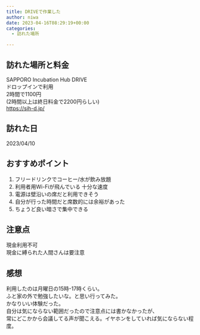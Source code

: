 ```yaml
---
title: DRIVEで作業した
author: niwa
date: 2023-04-16T08:29:19+00:00
categories:
  - 訪れた場所

---
```

## 訪れた場所と料金 
SAPPORO Incubation Hub DRIVE  
ドロップインで利用  
2時間で1100円  
(2時間以上は終日料金で2200円らしい)  
<https://sih-d.jp/>

## 訪れた日 
2023/04/10

## おすすめポイント
1. フリードリンクでコーヒー/水が飲み放題
2. 利用者用Wi-Fiが飛んでいる
   十分な速度
3. 電源は壁沿いの席だと利用できそう  
4. 自分が行った時間だと席数的には余裕があった
5. ちょうど良い暗さで集中できる


## 注意点
現金利用不可  
現金に縛られた人間さんは要注意


## 感想 
利用したのは月曜日の15時-17時くらい。  
ふと家の外で勉強したいな。と思い行ってみた。  
かなりいい体験だった。  
自分は気にならない範囲だったので注意点には書かなかったが、  
常にどこかから会議してる声が聞こえる。イヤホンをしていれば気にならない程度。
